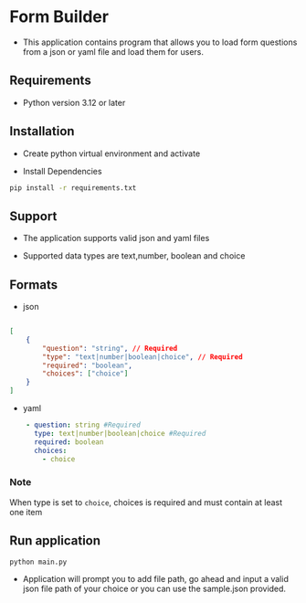 # Form Builder

- This application contains program that allows you to load form questions from a json or yaml file and load them for users.

## Requirements

- Python version 3.12 or later

## Installation

- Create python virtual environment and activate

- Install Dependencies

```sh
pip install -r requirements.txt
```

## Support

- The application supports valid json and yaml files

- Supported data types are text,number, boolean and choice

## Formats

- json

```json

[
    {
        "question": "string", // Required
        "type": "text|number|boolean|choice", // Required
        "required": "boolean", 
        "choices": ["choice"]
    }
]

```

- yaml

```yaml
    - question: string #Required
      type: text|number|boolean|choice #Required
      required: boolean
      choices:
        - choice

```

### Note

When type is set to `choice`, choices is required and must contain at least one item

## Run application

```sh
python main.py
```

- Application will prompt you to add file path, go ahead and input a valid json file path of your choice or you can use the sample.json provided.
